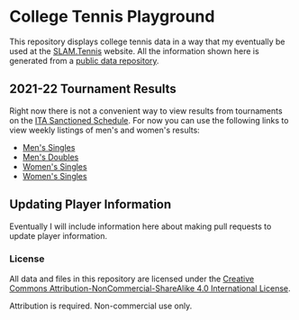 # College Tennis Playground

This repository displays college tennis data in a way that my eventually be used at the <a href="https://www.slam.tennis/teams/rankings.asp" target="_blank">SLAM.Tennis</a> website. All the information shown here is generated from a <a href="https://github.com/slam10s/college-data" target="_blank">public data repository</a>.

## 2021-22 Tournament Results

Right now there is not a convenient way to view results from tournaments on the <a href="https://www.wearecollegetennis.com/2021/09/02/2021-22-ita-sanctioned-tournaments/#wk42" target="_blank">ITA Sanctioned Schedule</a>. For now you can use the following links to view weekly listings of men's and women's results:

- [Men's Singles](#)
- [Men's Doubles](#)
- [Women's Singles](#)
- [Women's Singles](#)

## Updating Player Information

Eventually I will include information here about making pull requests to update player information.

### License

All data and files in this repository are licensed under the <a href="http://creativecommons.org/licenses/by-nc-sa/4.0/" target="_blank">Creative Commons Attribution-NonCommercial-ShareAlike 4.0 International License</a>.

Attribution is required. Non-commercial use only.
